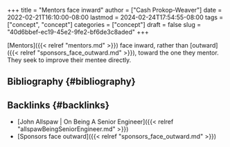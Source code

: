 +++
title = "Mentors face inward"
author = ["Cash Prokop-Weaver"]
date = 2022-02-21T16:10:00-08:00
lastmod = 2024-02-24T17:54:55-08:00
tags = ["concept", "concept"]
categories = ["concept"]
draft = false
slug = "40d6bbef-ec19-45e2-9fe2-bf6de3c8aded"
+++

[Mentors]({{< relref "mentors.md" >}}) face inward, rather than [outward]({{< relref "sponsors_face_outward.md" >}}), toward the one they mentor. They seek to improve their mentee directly.


## Bibliography {#bibliography}

<style>.csl-entry{text-indent: -1.5em; margin-left: 1.5em;}</style><div class="csl-bib-body">
</div>


## Backlinks {#backlinks}

-   [John Allspaw | On Being A Senior Engineer]({{< relref "allspawBeingSeniorEngineer.md" >}})
-   [Sponsors face outward]({{< relref "sponsors_face_outward.md" >}})
